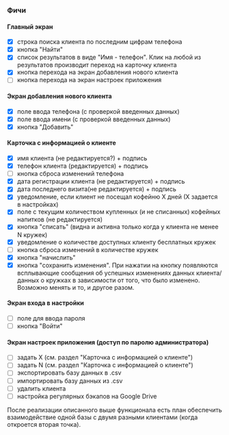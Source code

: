 ### Фичи
#### Главный экран
- [x] строка поиска клиента по последним цифрам телефона
- [x] кнопка "Найти"
- [x] список результатов в виде "Имя - телефон". Клик на любой из результатов производит переход на карточку клиента
- [x] кнопка перехода на экран добавления нового клиента
- [ ] кнопка перехода на экран настроек приложения
#### Экран добавления нового клиента
- [x] поле ввода телефона (с проверкой введенных данных)
- [x] поле ввода имени (с проверкой введенных данных)
- [x] кнопка "Добавить"
#### Карточка с информацией о клиенте
- [x] имя клиента (не редактируется?) + подпись
- [x] телефон клиента (редактируется) + подпись
- [ ] кнопка сброса изменений телефона
- [x] дата регистрации клиента (не редактируется) + подпись
- [x] дата последнего визита(не редактируется) + подпись
- [x] уведомление, если клиент не посещал кофейню Х дней (Х задается в настройках)
- [x] поле с текущим количеством купленных (и не списанных) кофейных напитков (не редактируется)
- [x] кнопка "списать" (видна и активна только когда у клиента не менее N кружек)
- [x] уведомление о количестве доступных клиенту бесплатных кружек
- [ ] кнопка сброса изменений в количестве кружек
- [x] кнопка "начислить"
- [x] кнопка "сохранить изменения". При нажатии на кнопку появляются всплывающие сообщения об успешных изменениях данных клиента/данных о кружках в зависимости от того, что было изменено. Возможно менять и то, и другое разом.

#### Экран входа в настройки
- [ ] поле для ввода пароля
- [ ] кнопка "Войти"

#### Экран настроек приложения (доступ по паролю администратора)
- [ ] задать Х (см. раздел "Карточка с информацией о клиенте")
- [ ] задать N (см. раздел "Карточка с информацией о клиенте")
- [ ] экспортировать базу данных в .csv
- [ ] импортировать базу данных из .csv
- [ ] удалить клиента
- [ ] настройка регулярных бэкапов на Google Drive

После реализации описанного выше функционала есть план обеспечить взаимодействие одной базы с двумя разными клиентами (когда откроется вторая точка).
